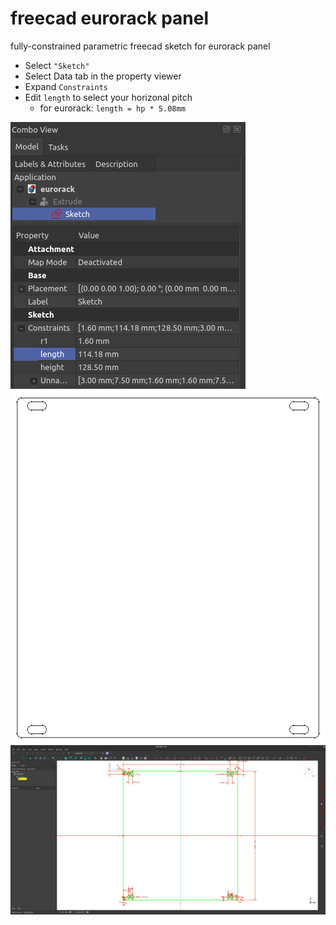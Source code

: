 # freecad eurorack panel
fully-constrained parametric freecad sketch for eurorack panel

* Select ```"Sketch"```
* Select Data tab in the property viewer
* Expand ```Constraints```
* Edit ```length``` to select your horizonal pitch 
  * for eurorack: ```length = hp * 5.08mm```

![parameters](images/eurorack-sketch-params.png)
![sketch](images/eurorack-sketch.png)
![freecad screenshot](images/eurorack-sketch-app.png)

